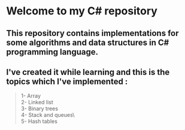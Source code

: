 # Welcome to my C# repository
## This repository contains implementations for some algorithms and data structures in C# programming language.
## I've created it while learning and this is the topics which I've implemented :
>1- Array\
>2- Linked list\
>3- Binary trees\
>4- Stack and queues\ \
>5- Hash tables
